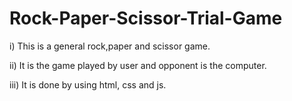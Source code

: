 # Rock-Paper-Scissor-Trial-Game
i) This is a general rock,paper and scissor game.

ii) It is the game played by user and opponent is the computer.

iii) It is done by using html, css and js.
